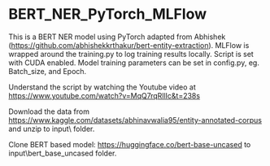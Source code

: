 # BERT_NER_PyTorch_MLFlow

This is a BERT NER model using PyTorch adapted from Abhishek (https://github.com/abhishekkrthakur/bert-entity-extraction). 
MLFlow is wrapped around the training.py to log training results locally. Script is set with CUDA enabled.
Model training parameters can be set in config.py, eg. Batch_size, and Epoch.

Understand the script by watching the Youtube video at https://www.youtube.com/watch?v=MqQ7rqRllIc&t=238s

Download the data from https://www.kaggle.com/datasets/abhinavwalia95/entity-annotated-corpus and unzip to input\ folder.

Clone BERT based model: https://huggingface.co/bert-base-uncased to input\bert_base_uncased folder.



